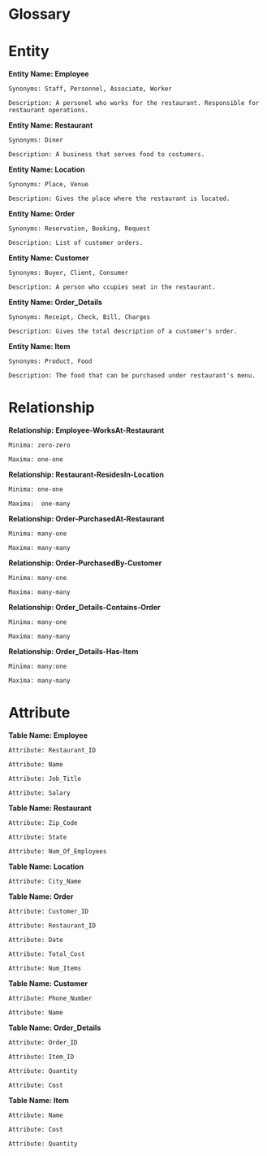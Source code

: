 # Glossary

# Entity

**Entity Name: Employee**
    
    Synonyms: Staff, Personnel, Associate, Worker
    
    Description: A personel who works for the restaurant. Responsible for restaurant operations.
    
**Entity Name: Restaurant**
    
    Synonyms: Diner
    
    Description: A business that serves food to costumers.
 
**Entity Name: Location**
    
    Synonyms: Place, Venue
    
    Description: Gives the place where the restaurant is located.
    
**Entity Name: Order**

    Synonyms: Reservation, Booking, Request
    
    Description: List of customer orders.
    
**Entity Name: Customer**

    Synonyms: Buyer, Client, Consumer
    
    Description: A person who ccupies seat in the restaurant.
    
**Entity Name: Order_Details**

    Synonyms: Receipt, Check, Bill, Charges
    
    Description: Gives the total description of a customer's order.
    
**Entity Name: Item**

    Synonyms: Product, Food
    
    Description: The food that can be purchased under restaurant's menu.

# Relationship

**Relationship: Employee-WorksAt-Restaurant**

    Minima: zero-zero
    
    Maxima: one-one

**Relationship: Restaurant-ResidesIn-Location**

    Minima: one-one
    
    Maxima:  one-many

**Relationship: Order-PurchasedAt-Restaurant**

    Minima: many-one
    
    Maxima: many-many

**Relationship: Order-PurchasedBy-Customer**

    Minima: many-one
    
    Maxima: many-many

**Relationship: Order_Details-Contains-Order**

    Minima: many-one
    
    Maxima: many-many

**Relationship: Order_Details-Has-Item**

    Minima: many:one
    
    Maxima: many-many

# Attribute
    
**Table Name: Employee**
    
    Attribute: Restaurant_ID
    
    Attribute: Name
    
    Attribute: Job_Title
    
    Attribute: Salary
    
**Table Name: Restaurant**
    
    Attribute: Zip_Code
    
    Attribute: State
    
    Attribute: Num_Of_Employees
 
**Table Name: Location**
    
    Attribute: City_Name
    
**Table Name: Order**

    Attribute: Customer_ID
    
    Attribute: Restaurant_ID
    
    Attribute: Date
    
    Attribute: Total_Cost
    
    Attribute: Num_Items
    
**Table Name: Customer**

    Attribute: Phone_Number
    
    Attribute: Name
    
**Table Name: Order_Details**

    Attribute: Order_ID
    
    Attribute: Item_ID
    
    Attribute: Quantity
    
    Attribute: Cost
    
**Table Name: Item**

    Attribute: Name
    
    Attribute: Cost
    
    Attribute: Quantity

